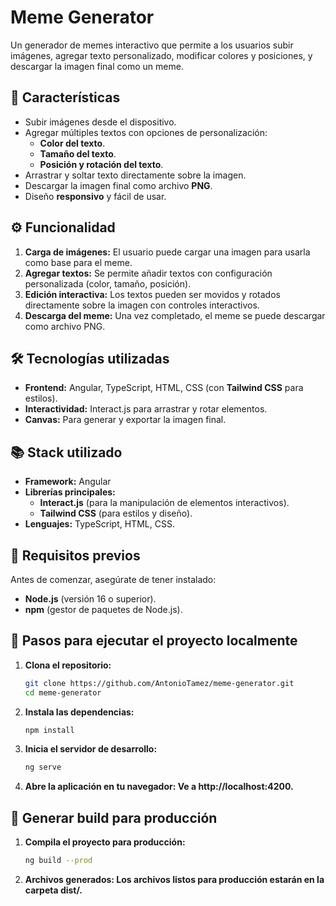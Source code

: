 # Meme Generator

Un generador de memes interactivo que permite a los usuarios subir imágenes, agregar texto personalizado, modificar colores y posiciones, y descargar la imagen final como un meme.

## 🚀 Características

- Subir imágenes desde el dispositivo.
- Agregar múltiples textos con opciones de personalización:
  - **Color del texto**.
  - **Tamaño del texto**.
  - **Posición y rotación del texto**.
- Arrastrar y soltar texto directamente sobre la imagen.
- Descargar la imagen final como archivo **PNG**.
- Diseño **responsivo** y fácil de usar.

## ⚙️ Funcionalidad

1. **Carga de imágenes:** El usuario puede cargar una imagen para usarla como base para el meme.
2. **Agregar textos:** Se permite añadir textos con configuración personalizada (color, tamaño, posición).
3. **Edición interactiva:** Los textos pueden ser movidos y rotados directamente sobre la imagen con controles interactivos.
4. **Descarga del meme:** Una vez completado, el meme se puede descargar como archivo PNG.

## 🛠️ Tecnologías utilizadas

- **Frontend:** Angular, TypeScript, HTML, CSS (con **Tailwind CSS** para estilos).
- **Interactividad:** Interact.js para arrastrar y rotar elementos.
- **Canvas:** Para generar y exportar la imagen final.

## 📚 Stack utilizado

- **Framework:** Angular
- **Librerías principales:**
  - **Interact.js** (para la manipulación de elementos interactivos).
  - **Tailwind CSS** (para estilos y diseño).
- **Lenguajes:** TypeScript, HTML, CSS.

## 📝 Requisitos previos

Antes de comenzar, asegúrate de tener instalado:

- **Node.js** (versión 16 o superior).
- **npm** (gestor de paquetes de Node.js).

## 🔧 Pasos para ejecutar el proyecto localmente

1. **Clona el repositorio:**
   ```bash
   git clone https://github.com/AntonioTamez/meme-generator.git
   cd meme-generator

2. **Instala las dependencias:**
      ```bash
      npm install

3. **Inicia el servidor de desarrollo:**
      ```bash
      ng serve

4. **Abre la aplicación en tu navegador: Ve a http://localhost:4200.**

## 🚀 Generar build para producción

1. **Compila el proyecto para producción:**
      ```bash
      ng build --prod
2. **Archivos generados: Los archivos listos para producción estarán en la carpeta dist/.**
   
